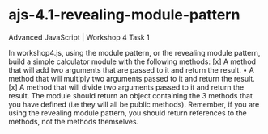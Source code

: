 # ajs-4.1-revealing-module-pattern
Advanced JavaScript | Workshop 4 Task 1

In workshop4.js, using the module pattern, or the revealing module pattern, build a simple calculator module with the following methods:
[x] A method that will add two arguments that are passed to it and return the result. • A method that will multiply two arguments passed to it and return the result.
[x] A method that will divide two arguments passed to it and return the result.
The module should return an object containing the 3 methods that you have defined (i.e they will all be public methods).
Remember, if you are using the revealing module pattern, you should return references to the methods, not the methods themselves.
